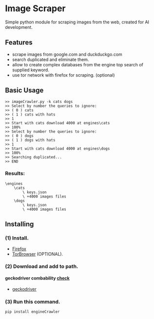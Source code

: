 # Image Scraper

Simple python module for scraping images from the web, created for AI development.

## Features

* scrape images from google.com and duckduckgo.com
* search duplicated and eliminate them.
* allow to create complex databases from the engine top search of supplied keyword.
* use tor network with firefox for scraping. (optional)

## Basic Usage

```
>> imageCrawler.py -k cats dogs
>> Select by number the queries to ignore:
>> ( 0 ) cats
>> ( 1 ) cats with hats
>> 1
>> Start with cats download 4000 at engines\cats
>> 100%
>> Select by number the queries to ignore:
>> ( 0 ) dogs
>> ( 1 ) dogs with hats
>> 1
>> Start with cats download 4000 at engines\dogs
>> 100%
>> Searching duplicated...
>> END
```

### Results:

    \engines
        \cats
            \ keys.json
            \ +4000 images files
        \dogs
            \ keys.json
            \ +4000 images files

## Installing

### (1) Install.

* [Firefox](https://www.mozilla.org/en-US/firefox/new/)
* [TorBrowser](https://www.torproject.org/) (OPTIONAL).

### (2) Download and add to path.

#### geckodriver combability [check](https://stackoverflow.com/questions/45329528/which-firefox-browser-versions-supported-for-given-geckodriver-version) 

* [geckodriver](https://github.com/mozilla/geckodriver/releases)

### (3) Run this command.
```
pip install engineCrawler
```